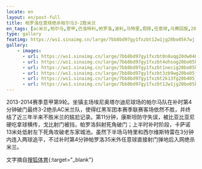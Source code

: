 ```yaml
---
locate: en
layout: en/post-full
title: 帕罗洛任意球绝杀帕尔马3-2胜米兰
en_tags: [ac米兰,帕尔马,意甲,巴洛特利,帕罗洛,波利,马特里,假摔,任意球,马赛回旋,2013-2014]
type: gallery
featimg: https://ws1.sinaimg.cn/large/7bb8bd97gy1fxzbt12w1jg20bo05k7wj.gif
gallery:
    - images:
      - url: https://ws1.sinaimg.cn/large/7bb8bd97gy1fxzbt0n8uqg20dw046npe.gif
      - url: https://ws1.sinaimg.cn/large/7bb8bd97gy1fxzbt4ohsog20bo05ku0z.gif
      - url: https://ws1.sinaimg.cn/large/7bb8bd97gy1fxzbt1necig20bo05kb2b.gif
      - url: https://ws1.sinaimg.cn/large/7bb8bd97gy1fxzbt3zb9wg20bo05jhdv.gif
      - url: https://ws1.sinaimg.cn/large/7bb8bd97gy1fxzbt2k13fg20b405ju0z.gif
      - url: https://ws1.sinaimg.cn/large/7bb8bd97gy1fxzbt12w1jg20bo05k7wj.gif
---
```


2013-2014赛季意甲第9轮。坐镇主场埃尼奥塔尔迪尼球场的帕尔马队在补时第4分钟破门最终3-2绝杀AC米兰队，使得红黑军团本赛季联赛客场依然不胜，并终结了近三年半来不胜米兰的尴尬记录。第11分钟，康斯坦防守失误，被比亚比亚尼硬吃拿球横传，戈比射门被挡，帕罗洛斜射死角破门；上半时补时阶段，卡萨诺13米处低射左下死角攻破老东家城池。虽然下半场马特里和西尔维斯特雷在3分钟内连入两球追平，不过补时第4分钟帕罗洛35米外任意球直接射门弹地后入网绝杀米兰。

文字摘自[搜狐体育](http://sports.sohu.com/20131027/n389014448.shtml){:target="_blank"}
　　